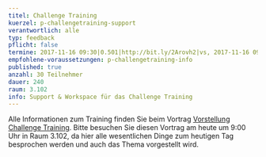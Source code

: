 ```yaml
---
titel: Challenge Training 
kuerzel: p-challengetraining-support
verantwortlich: alle
typ: feedback
pflicht: false
termine: 2017-11-16 09:30|0.501|http://bit.ly/2Arovh2|vs, 2017-11-16 09:30|0.502|http://bit.ly/2yfqlAc|jk, 2017-11-16 09:30|3.217|http://bit.ly/2zEjN26|cn, 2017-11-16 09:30|3.100|http://bit.ly/2Ahe6nm|fj
empfohlene-voraussetzungen: p-challengetraining-info
published: true
anzahl: 30 Teilnehmer
dauer: 240
raum: 3.102
info: Support & Workspace für das Challenge Training
---
```


Alle Informationen zum Training finden Sie beim Vortrag [Vorstellung Challenge Training](/mi-bachelor-wba1/lehrveranstaltungen/challenge-training-info/). Bitte besuchen Sie diesen Vortrag am heute um 9:00 Uhr in Raum 3.102, da hier alle wesentlichen Dinge zum heutigen Tag besprochen werden und auch das Thema vorgestellt wird.
